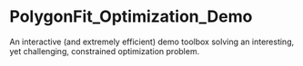 # PolygonFit_Optimization_Demo
An interactive (and extremely efficient) demo toolbox solving an interesting, yet challenging, constrained optimization problem.

